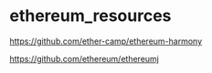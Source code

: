# ethereum_resources


https://github.com/ether-camp/ethereum-harmony

https://github.com/ethereum/ethereumj


